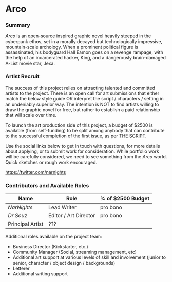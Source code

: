 # Arco

### Summary

*Arco* is an open-source inspired graphic novel heavily steeped in the cyberpunk ethos, set in a morally decayed but technologically impressive, mountain-scale archology.  When a prominent political figure is assassinated, his bodyguard Hall Eamon goes on a revenge rampage, with the help of an incarcerated hacker, King, and a dangerously brain-damaged A-List movie star, Jexa.


### Artist Recruit

The success of this project relies on attracting talented and committed artists to the project.  There is an open call for art submissions that either match the below style guide OR interpret the script / characters / setting in an undeniably superior way.  The intention is NOT to find artists willing to draw the graphic novel for free, but rather to establish a paid relationship that will scale over time.

To launch the art production side of this project, a budget of $2500 is available (from self-funding) to be split among anybody that can contribute to the successful completion of the first issue, as per [THE SCRIPT](..//master/issue-1/script.md).

Use the social links below to get in touch with questions, for more details about applying, or to submit work for consideration.  While portfolio work will be carefully considered, we need to see something from the *Arco* world. Quick sketches or rough work encouraged.

https://twitter.com/narnights


### Contributors and Available Roles

Name | Role | % of $2500 Budget
--- | --- | ---
*NarNights* | Lead Writer | pro bono
*Dr Souz* | Editor / Art Director | pro bono
 | Principal Artist | ???

Additional roles available on the project team:
+ Business Director (Kickstarter, etc.)
+ Community Manager (Social, streaming management, etc)
+ Additional art support at various levels of skill and involvement (junior to senior, character / object design / backgrounds)
+ Letterer
+ Additional writing support



